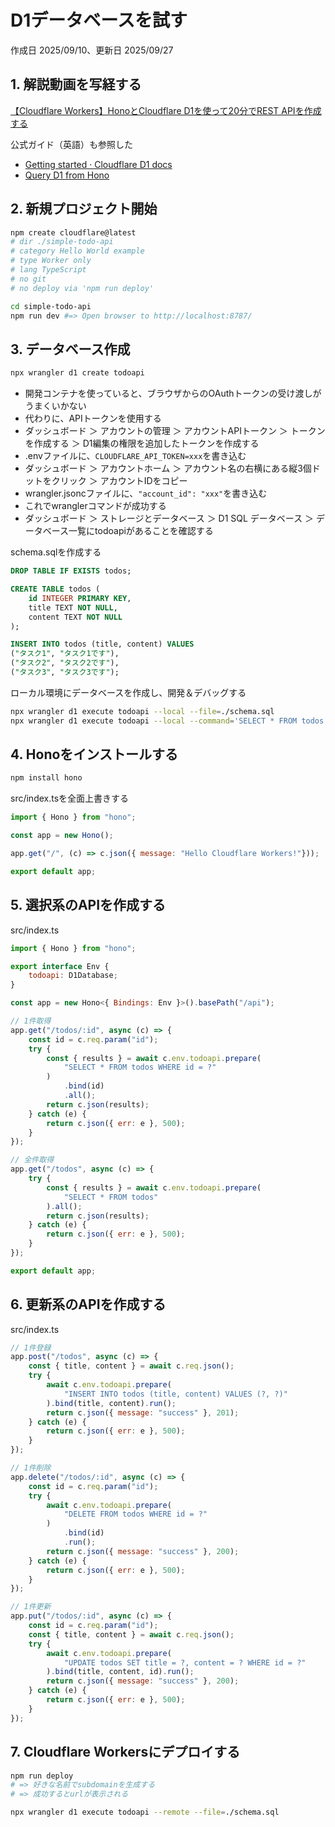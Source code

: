 # D1データベースを試す

作成日 2025/09/10、更新日 2025/09/27

## 1. 解説動画を写経する

[【Cloudflare Workers】HonoとCloudflare D1を使って20分でREST APIを作成する](https://www.youtube.com/watch?v=XyjACmtXqj0)

公式ガイド（英語）も参照した

- [Getting started · Cloudflare D1 docs](https://developers.cloudflare.com/d1/get-started/)
- [Query D1 from Hono](https://developers.cloudflare.com/d1/examples/d1-and-hono/)

## 2. 新規プロジェクト開始

```bash
npm create cloudflare@latest
# dir ./simple-todo-api
# category Hello World example
# type Worker only
# lang TypeScript
# no git
# no deploy via 'npm run deploy'

cd simple-todo-api
npm run dev #=> Open browser to http://localhost:8787/
```

## 3. データベース作成

```bash
npx wrangler d1 create todoapi
```

- 開発コンテナを使っていると、ブラウザからのOAuthトークンの受け渡しがうまくいかない
- 代わりに、APIトークンを使用する
- ダッシュボード ＞ アカウントの管理 ＞ アカウントAPIトークン ＞ トークンを作成する ＞ D1編集の権限を追加したトークンを作成する
- .envファイルに、`CLOUDFLARE_API_TOKEN=xxx`を書き込む
- ダッシュボード ＞ アカウントホーム ＞ アカウント名の右横にある縦3個ドットをクリック ＞ アカウントIDをコピー
- wrangler.jsoncファイルに、`"account_id": "xxx"`を書き込む
- これでwranglerコマンドが成功する
- ダッシュボード ＞ ストレージとデータベース ＞ D1 SQL データベース ＞ データベース一覧にtodoapiがあることを確認する

schema.sqlを作成する

```sql
DROP TABLE IF EXISTS todos;

CREATE TABLE todos (
    id INTEGER PRIMARY KEY,
    title TEXT NOT NULL,
    content TEXT NOT NULL
);

INSERT INTO todos (title, content) VALUES
("タスク1", "タスク1です"),
("タスク2", "タスク2です"),
("タスク3", "タスク3です");
```

ローカル環境にデータベースを作成し、開発＆デバッグする

```bash
npx wrangler d1 execute todoapi --local --file=./schema.sql
npx wrangler d1 execute todoapi --local --command='SELECT * FROM todos'
```

## 4. Honoをインストールする

```bash
npm install hono
```

src/index.tsを全面上書きする

```javascript
import { Hono } from "hono";

const app = new Hono();

app.get("/", (c) => c.json({ message: "Hello Cloudflare Workers!"}));

export default app;
```

## 5. 選択系のAPIを作成する

src/index.ts

```javascript
import { Hono } from "hono";

export interface Env {
    todoapi: D1Database;
}

const app = new Hono<{ Bindings: Env }>().basePath("/api");

// 1件取得
app.get("/todos/:id", async (c) => {
    const id = c.req.param("id");
    try {
        const { results } = await c.env.todoapi.prepare(
            "SELECT * FROM todos WHERE id = ?"
        )
            .bind(id)
            .all();
        return c.json(results);
    } catch (e) {
        return c.json({ err: e }, 500);
    }
});

// 全件取得
app.get("/todos", async (c) => {
    try {
        const { results } = await c.env.todoapi.prepare(
            "SELECT * FROM todos"
        ).all();
        return c.json(results);
    } catch (e) {
        return c.json({ err: e }, 500);
    }
});

export default app;
```

## 6. 更新系のAPIを作成する

src/index.ts

```javascript
// 1件登録
app.post("/todos", async (c) => {
    const { title, content } = await c.req.json();
    try {
        await c.env.todoapi.prepare(
            "INSERT INTO todos (title, content) VALUES (?, ?)"
        ).bind(title, content).run();
        return c.json({ message: "success" }, 201);
    } catch (e) {
        return c.json({ err: e }, 500);
    }
});

// 1件削除
app.delete("/todos/:id", async (c) => {
    const id = c.req.param("id");
    try {
        await c.env.todoapi.prepare(
            "DELETE FROM todos WHERE id = ?"
        )
            .bind(id)
            .run();
        return c.json({ message: "success" }, 200);
    } catch (e) {
        return c.json({ err: e }, 500);
    }
});

// 1件更新
app.put("/todos/:id", async (c) => {
    const id = c.req.param("id");
    const { title, content } = await c.req.json();
    try {
        await c.env.todoapi.prepare(
            "UPDATE todos SET title = ?, content = ? WHERE id = ?"
        ).bind(title, content, id).run();
        return c.json({ message: "success" }, 200);
    } catch (e) {
        return c.json({ err: e }, 500);
    }
});
```

## 7. Cloudflare Workersにデプロイする

```bash
npm run deploy
# => 好きな名前でsubdomainを生成する
# => 成功するとurlが表示される

npx wrangler d1 execute todoapi --remote --file=./schema.sql
```
